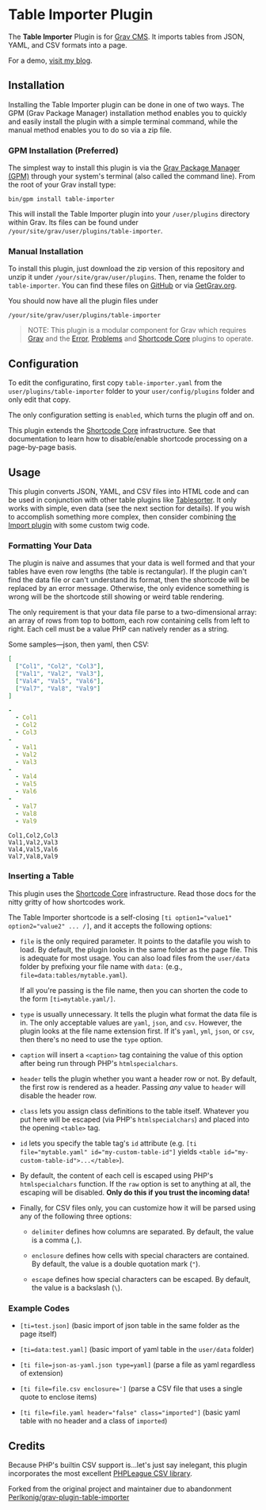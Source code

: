 # Table Importer Plugin

The **Table Importer** Plugin is for [Grav CMS](http://github.com/getgrav/grav). It imports tables from JSON, YAML, and CSV formats into a page.

For a demo, [visit my blog](https://perlkonig.com/demos/table-importer).

## Installation

Installing the Table Importer plugin can be done in one of two ways. The GPM (Grav Package Manager) installation method enables you to quickly and easily install the plugin with a simple terminal command, while the manual method enables you to do so via a zip file.

### GPM Installation (Preferred)

The simplest way to install this plugin is via the [Grav Package Manager (GPM)](http://learn.getgrav.org/advanced/grav-gpm) through your system's terminal (also called the command line).  From the root of your Grav install type:

    bin/gpm install table-importer

This will install the Table Importer plugin into your `/user/plugins` directory within Grav. Its files can be found under `/your/site/grav/user/plugins/table-importer`.

### Manual Installation

To install this plugin, just download the zip version of this repository and unzip it under `/your/site/grav/user/plugins`. Then, rename the folder to `table-importer`. You can find these files on [GitHub](https://github.com/Perlkonig/grav-plugin-table-importer) or via [GetGrav.org](http://getgrav.org/downloads/plugins#extras).

You should now have all the plugin files under

    /your/site/grav/user/plugins/table-importer
	
> NOTE: This plugin is a modular component for Grav which requires [Grav](http://github.com/getgrav/grav) and the [Error](https://github.com/getgrav/grav-plugin-error), [Problems](https://github.com/getgrav/grav-plugin-problems) and [Shortcode Core](https://github.com/getgrav/grav-plugin-shortcode-core) plugins to operate.

## Configuration

To edit the configuratino, first copy `table-importer.yaml` from the `user/plugins/table-importer` folder to your `user/config/plugins` folder and only edit that copy. 

The only configuration setting is `enabled`, which turns the plugin off and on.

This plugin extends the [Shortcode Core](https://github.com/getgrav/grav-plugin-shortcode-core) infrastructure. See that documentation to learn how to disable/enable shortcode processing on a page-by-page basis.

## Usage

This plugin converts JSON, YAML, and CSV files into HTML code and can be used in conjunction with other table plugins like [Tablesorter](https://github.com/Perlkonig/grav-plugin-tablesorter). It only works with simple, even data (see the next section for details). If you wish to accomplish something more complex, then consider combining [the Import plugin](https://github.com/Deester4x4jr/grav-plugin-import) with some custom twig code.

### Formatting Your Data

The plugin is naive and assumes that your data is well formed and that your tables have even row lengths (the table is rectangular). If the plugin can't find the data file or can't understand its format, then the shortcode will be replaced by an error message. Otherwise, the only evidence something is wrong will be the shortcode still showing or weird table rendering.

The only requirement is that your data file parse to a two-dimensional array: an array of rows from top to bottom, each row containing cells from left to right. Each cell must be a value PHP can natively render as a string.

Some samples—json, then yaml, then CSV:

```json
[
  ["Col1", "Col2", "Col3"],
  ["Val1", "Val2", "Val3"],
  ["Val4", "Val5", "Val6"],
  ["Val7", "Val8", "Val9"]
]
```

```yaml
-
  - Col1
  - Col2
  - Col3
-
  - Val1
  - Val2
  - Val3
-
  - Val4
  - Val5
  - Val6
-
  - Val7
  - Val8
  - Val9
```

```csv
Col1,Col2,Col3
Val1,Val2,Val3
Val4,Val5,Val6
Val7,Val8,Val9
```

### Inserting a Table

This plugin uses the [Shortcode Core](https://github.com/getgrav/grav-plugin-shortcode-core) infrastructure. Read those docs for the nitty gritty of how shortcodes work.

The Table Importer shortcode is a self-closing `[ti option1="value1" option2="value2" ... /]`, and it accepts the following options:

* `file` is the only required parameter. It points to the datafile you wish to load. By default, the plugin looks in the same folder as the page file. This is adequate for most usage. You can also load files from the `user/data` folder by prefixing your file name with `data:` (e.g., `file=data:tables/mytable.yaml`). 

  If all you're passing is the file name, then you can shorten the code to the form `[ti=mytable.yaml/]`.

* `type` is usually unnecessary. It tells the plugin what format the data file is in. The only acceptable values are `yaml`, `json`, and `csv`. However, the plugin looks at the file name extension first. If it's `yaml`, `yml`, `json`, or `csv`, then there's no need to use the `type` option. 

* `caption` will insert a `<caption>` tag containing the value of this option after being run through PHP's `htmlspecialchars`.

* `header` tells the plugin whether you want a header row or not. By default, the first row is rendered as a header. Passing *any* value to `header` will disable the header row.

* `class` lets you assign class definitions to the table itself. Whatever you put here will be escaped (via PHP's `htmlspecialchars`) and placed into the opening `<table>` tag.

* `id` lets you specify the table tag's `id` attribute (e.g. `[ti file="mytable.yaml" id="my-custom-table-id"]` yields `<table id="my-custom-table-id">...</table>`).

* By default, the content of each cell is escaped using PHP's `htmlspecialchars` function. If the `raw` option is set to anything at all, the escaping will be disabled. **Only do this if you trust the incoming data!**

* Finally, for CSV files only, you can customize how it will be parsed using any of the following three options:

  * `delimiter` defines how columns are separated. By default, the value is a comma (`,`).

  * `enclosure` defines how cells with special characters are contained. By default, the value is a double quotation mark (`"`).

  * `escape` defines how special characters can be escaped. By default, the value is a backslash (`\`).

### Example Codes

* `[ti=test.json]` (basic import of json table in the same folder as the page itself)

* `[ti=data:test.yaml]` (basic import of yaml table in the `user/data` folder)

* `[ti file=json-as-yaml.json type=yaml]` (parse a file as yaml regardless of extension)

* `[ti file=file.csv enclosure=']` (parse a CSV file that uses a single quote to enclose items)

* `[ti file=file.yaml header="false" class="imported"]` (basic yaml table with no header and a class of `imported`)

## Credits

Because PHP's builtin CSV support is...let's just say inelegant, this plugin incorporates the most excellent [PHPLeague CSV library](http://csv.thephpleague.com/).

Forked from the original project and maintainer due to abandonment [Perlkonig/grav-plugin-table-importer](https://github.com/Perlkonig/grav-plugin-table-importer)
